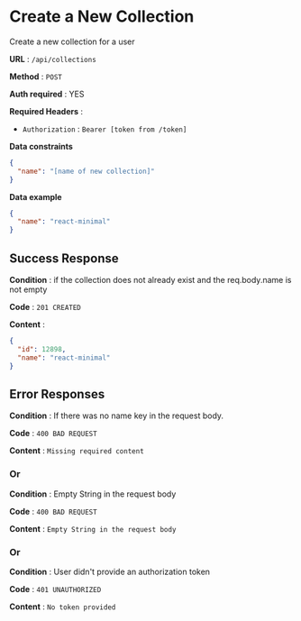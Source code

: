 # Create a New Collection

Create a new collection for a user

**URL** : `/api/collections`

**Method** : `POST`

**Auth required** : YES

**Required Headers** :

- `Authorization` : `Bearer [token from /token]`

**Data constraints**

```json
{
  "name": "[name of new collection]"
}
```

**Data example**

```json
{
  "name": "react-minimal"
}
```

## Success Response

**Condition** : if the collection does not already exist and the req.body.name is not empty

**Code** : `201 CREATED`

**Content** :

```json
{
  "id": 12898,
  "name": "react-minimal"
}
```

## Error Responses

**Condition** : If there was no name key in the request body.

**Code** : `400 BAD REQUEST`

**Content** : `Missing required content`

### Or

**Condition** : Empty String in the request body

**Code** : `400 BAD REQUEST`

**Content** : `Empty String in the request body`

### Or

**Condition** : User didn't provide an authorization token

**Code** : `401 UNAUTHORIZED`

**Content** : `No token provided`
